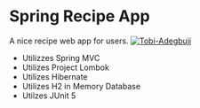 # Spring Recipe App
A nice recipe web app for users.
[![Tobi-Adegbuji](https://circleci.com/gh/Tobi-Adegbuji/spring-recipe-project.svg?style=shield)](https://circleci.com/gh/Tobi-Adegbuji/spring-recipe-project)
- Utilizzes Spring MVC
- Utilizes Project Lombok
- Utilizes Hibernate
- Utilizes H2 in Memory Database
- Utilzes JUnit 5

